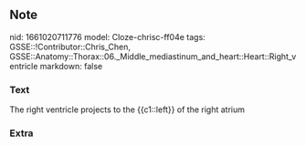 ## Note
nid: 1661020711776
model: Cloze-chrisc-ff04e
tags: GSSE::!Contributor::Chris_Chen, GSSE::Anatomy::Thorax::06._Middle_mediastinum_and_heart::Heart::Right_ventricle
markdown: false

### Text
<div class='toggle'>
  The right ventricle projects to the {{c1::left}} of the right
  atrium
</div>

### Extra

